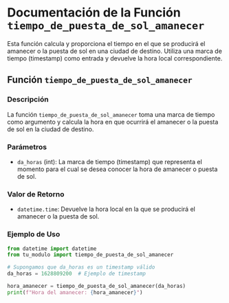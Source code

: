 # Documentación de la Función `tiempo_de_puesta_de_sol_amanecer`

Esta función calcula y proporciona el tiempo en el que se producirá el amanecer o la puesta de sol en una ciudad de destino. Utiliza una marca de tiempo (timestamp) como entrada y devuelve la hora local correspondiente.

## Función `tiempo_de_puesta_de_sol_amanecer`

### Descripción

La función `tiempo_de_puesta_de_sol_amanecer` toma una marca de tiempo como argumento y calcula la hora en que ocurrirá el amanecer o la puesta de sol en la ciudad de destino.

### Parámetros

- `da_horas` (int): La marca de tiempo (timestamp) que representa el momento para el cual se desea conocer la hora de amanecer o puesta de sol.

### Valor de Retorno

- `datetime.time`: Devuelve la hora local en la que se producirá el amanecer o la puesta de sol.

### Ejemplo de Uso

```python
from datetime import datetime
from tu_modulo import tiempo_de_puesta_de_sol_amanecer

# Supongamos que da_horas es un timestamp válido
da_horas = 1628809200  # Ejemplo de timestamp

hora_amanecer = tiempo_de_puesta_de_sol_amanecer(da_horas)
print(f"Hora del amanecer: {hora_amanecer}")
